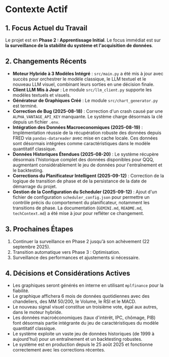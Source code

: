 # Contexte Actif

## 1. Focus Actuel du Travail
Le projet est en **Phase 2 : Apprentissage Initial**.
Le focus immédiat est sur **la surveillance de la stabilité du système et l'acquisition de données**.

## 2. Changements Récents
- **Moteur Hybride à 3 Modèles Intégré** : `src/main.py` a été mis à jour avec succès pour orchestrer le modèle classique, le LLM textuel et le nouveau LLM visuel, combinant leurs sorties en une décision finale.
- **Client LLM Mis à Jour** : Le module `src/llm_client.py` supporte les modèles textuels et visuels.
- **Générateur de Graphiques Créé** : Le module `src/chart_generator.py` est terminé.
- **Correction de Bug (2025-08-18)** : Correction d'un crash causé par une `ALPHA_VANTAGE_API_KEY` manquante. Le système charge désormais la clé depuis un fichier `.env`.
- **Intégration des Données Macroeconomiques (2025-08-19)** : Implémentation réussie de la récupération robuste des données depuis FRED via `pandas-datareader` avec mise en cache locale. Ces données sont désormais intégrées comme caractéristiques dans le modèle quantitatif classique.
- **Données Historiques Étendues (2025-08-20)** : Le système récupère désormais l'historique complet des données disponibles pour QQQ, augmentant considérablement le jeu de données pour l'entraînement et le backtesting.
- **Corrections du Planificateur Intelligent (2025-09-12)** : Correction de la logique de transition de phase et de la persistance de la date de démarrage du projet.
- **Gestion de la Configuration du Scheduler (2025-09-12)** : Ajout d'un fichier de configuration `scheduler_config.json` pour permettre un contrôle précis du comportement du planificateur, notamment les transitions de phase. La documentation (`GEMINI.md`, `README.md`, `techContext.md`) a été mise à jour pour refléter ce changement.

## 3. Prochaines Étapes
1.  Continuer la surveillance en Phase 2 jusqu'à son achèvement (22 septembre 2025).
2.  Transition automatique vers Phase 3 : Optimisation.
3.  Surveillance des performances et ajustements si nécessaire.

## 4. Décisions et Considérations Actives
- Les graphiques seront générés en interne en utilisant `mplfinance` pour la fiabilité.
- Le graphique affichera 6 mois de données quotidiennes avec des chandeliers, des MM 50/200, le Volume, le RSI et le MACD.
- Le nouveau signal visuel constitue un troisième vote, égal aux autres, dans le moteur hybride.
- Les données macroéconomiques (taux d'intérêt, IPC, chômage, PIB) font désormais partie intégrante du jeu de caractéristiques du modèle quantitatif classique.
- Le système exploite un vaste jeu de données historiques (de 1999 à aujourd'hui) pour un entraînement et un backtesting robustes.
- Le système est en production depuis le 25 août 2025 et fonctionne correctement avec les corrections récentes.

